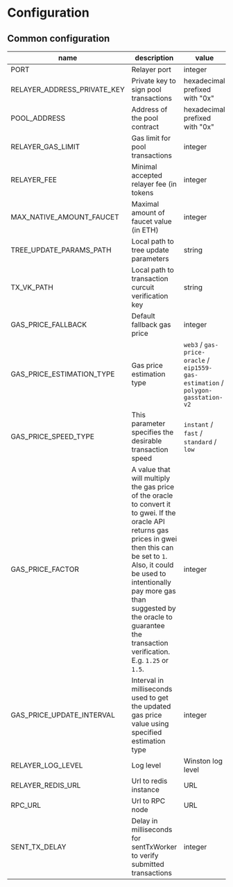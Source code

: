 # Configuration

## Common configuration

| name | description | value |
| - | - | - |
| PORT | Relayer port | integer |
| RELAYER_ADDRESS_PRIVATE_KEY | Private key to sign pool transactions | hexadecimal prefixed with "0x" |
| POOL_ADDRESS | Address of the pool contract | hexadecimal prefixed with "0x" |
| RELAYER_GAS_LIMIT | Gas limit for pool transactions | integer |
| RELAYER_FEE | Minimal accepted relayer fee (in tokens | integer |
| MAX_NATIVE_AMOUNT_FAUCET | Maximal amount of faucet value (in ETH) | integer |
| TREE_UPDATE_PARAMS_PATH | Local path to tree update parameters | string |
| TX_VK_PATH | Local path to transaction curcuit verification key | string |
| GAS_PRICE_FALLBACK | Default fallback gas price | integer |
| GAS_PRICE_ESTIMATION_TYPE | Gas price estimation type | `web3` / `gas-price-oracle` / `eip1559-gas-estimation` / `polygon-gasstation-v2` |
| GAS_PRICE_SPEED_TYPE | This parameter specifies the desirable transaction speed | `instant` / `fast` / `standard` / `low` |
| GAS_PRICE_FACTOR | A value that will multiply the gas price of the oracle to convert it to gwei. If the oracle API returns gas prices in gwei then this can be set to `1`. Also, it could be used to intentionally pay more gas than suggested by the oracle to guarantee the transaction verification. E.g. `1.25` or `1.5`. | integer |
| GAS_PRICE_UPDATE_INTERVAL | Interval in milliseconds used to get the updated gas price value using specified estimation type | integer |
| RELAYER_LOG_LEVEL | Log level | Winston log level |
| RELAYER_REDIS_URL | Url to redis instance | URL |
| RPC_URL | Url to RPC node | URL |
| SENT_TX_DELAY | Delay in milliseconds for sentTxWorker to verify submitted transactions | integer
